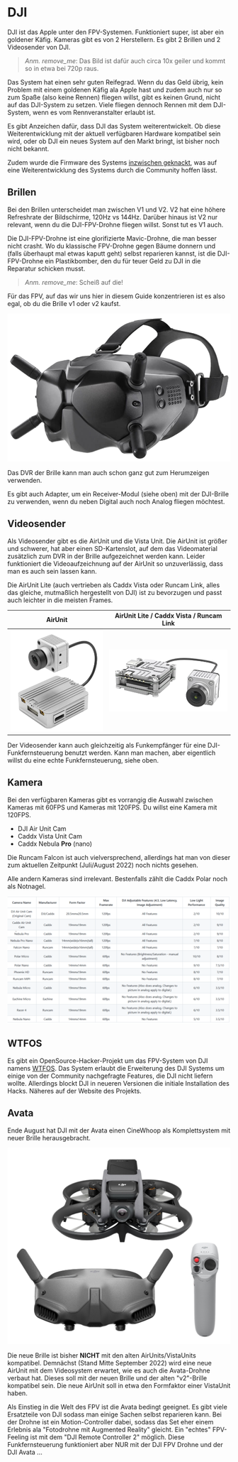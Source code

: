 # DJI

DJI ist das Apple unter den FPV-Systemen. Funktioniert super, ist aber ein goldener Käfig. Kameras gibt es von 2 Herstellern. Es gibt 2 Brillen und 2 Videosender von DJI.

> *Anm. remove_me*: Das Bild ist dafür auch circa 10x geiler und kommt so in etwa bei 720p raus.

Das System hat einen sehr guten Reifegrad. Wenn du das Geld übrig, kein Problem mit einem goldenen Käfig ala Apple hast und zudem auch nur so zum Spaße (also keine Rennen) fliegen willst, gibt es keinen Grund, nicht auf das DJI-System zu setzen.
Viele fliegen dennoch Rennen mit dem DJI-System, wenn es vom Rennveranstalter erlaubt ist.

Es gibt Anzeichen dafür, dass DJI das System weiterentwickelt. Ob diese Weiterentwicklung mit der aktuell verfügbaren Hardware kompatibel sein wird, oder ob DJI ein neues System auf den Markt bringt, ist bisher noch nicht bekannt.

Zudem wurde die Firmware des Systems [inzwischen geknackt](https://github.com/fpv-wtf/margerine), was auf eine Weiterentwicklung des Systems durch die Community hoffen lässt.

## Brillen

Bei den Brillen unterscheidet man zwischen V1 und V2. V2 hat eine höhere Refreshrate der Bildschirme, 120Hz vs 144Hz. Darüber hinaus ist V2 nur relevant, wenn du die DJI-FPV-Drohne fliegen willst. Sonst tut es V1 auch.

Die DJI-FPV-Drohne ist eine glorifizierte Mavic-Drohne, die man besser nicht crasht. Wo du klassische FPV-Drohne gegen Bäume donnern und (falls überhaupt mal etwas kaputt geht) selbst reparieren kannst, ist die DJI-FPV-Drohne ein Plastikbomber, den du für teuer Geld zu DJI in die Reparatur schicken musst.

> *Anm. remove_me*: Scheiß auf die!

Für das FPV, auf das wir uns hier in diesem Guide konzentrieren ist es also egal, ob du die Brille v1 oder v2 kaufst.

![DJI FPV Brille](/img/DJI/dji_goggle.png)

Das DVR der Brille kann man auch schon ganz gut zum Herumzeigen verwenden.

Es gibt auch Adapter, um ein Receiver-Modul (siehe oben) mit der DJI-Brille zu verwenden, wenn du neben Digital auch noch Analog fliegen möchtest.

## Videosender

Als Videosender gibt es die AirUnit und die Vista Unit. Die AirUnit ist größer und schwerer, hat aber einen SD-Kartenslot, auf dem das Videomaterial zusätzlich zum DVR in der Brille aufgezeichnet werden kann. Leider funktioniert die Videoaufzeichnung auf der AirUnit so unzuverlässig, dass man es auch sein lassen kann.

Die AirUnit Lite (auch vertrieben als Caddx Vista oder Runcam Link, alles das gleiche, mutmaßlich hergestellt von DJI) ist zu bevorzugen und passt auch leichter in die meisten Frames.

| AirUnit                               | AirUnit Lite / Caddx Vista / Runcam Link        |
| ------------------------------------- | ----------------------------------------------- |
| ![AirUnit](/img/DJI/dji_air_unit.png) | ![AirUnit Lite](/img/DJI/dji_air_unit_lite.png) |

Der Videosender kann auch gleichzeitig als Funkempfänger für eine DJI-Funkfernsteuerung benutzt werden. Kann man machen, aber eigentlich willst du eine echte Funkfernsteuerung, siehe oben.

## Kamera

Bei den verfügbaren Kameras gibt es vorrangig die Auswahl zwischen Kameras mit 60FPS und Kameras mit 120FPS. Du willst eine Kamera mit 120FPS.

- DJI Air Unit Cam
- Caddx Vista Unit Cam
- Caddx Nebula **Pro** (nano)

Die Runcam Falcon ist auch vielversprechend, allerdings hat man von dieser zum aktuellen Zeitpunkt (Juli/August 2022) noch nichts gesehen.

Alle andern Kameras sind irrelevant. Bestenfalls zählt die Caddx Polar noch als Notnagel.

![DJI Cams](/img/DJI/dji_cams.png)

## WTFOS

Es gibt ein OpenSource-Hacker-Projekt um das FPV-System von DJI namens [WTFOS](https://fpv.wtf/). Das System erlaubt die Erweiterung des DJI Systems um einige von der Community nachgefragte Features, die DJI nicht liefern wollte. Allerdings blockt DJI in neueren Versionen die initiale Installation des Hacks. Näheres auf der Website des Projekts.

## Avata

Ende August hat DJI mit der Avata einen CineWhoop als Komplettsystem mit neuer Brille herausgebracht.

![DJI Avata Set](/img/DJI/dji_avata_set.png)

Die neue Brille ist bisher **NICHT** mit den alten AirUnits/VistaUnits kompatibel. Demnächst (Stand Mitte September 2022) wird eine neue AirUnit mit dem Videosystem erwartet, wie es auch die Avata-Drohne verbaut hat. Dieses soll mit der neuen Brille und der alten "v2"-Brille kompatibel sein. Die neue AirUnit soll in etwa den Formfaktor einer VistaUnit haben.

Als Einstieg in die Welt des FPV ist die Avata bedingt geeignet. Es gibt viele Ersatzteile von DJI sodass man einige Sachen selbst reparieren kann. Bei der Drohne ist ein Motion-Controller dabei, sodass das Set eher einem Erlebnis ala "Fotodrohne mit Augmented Reality" gleicht. Ein "echtes" FPV-Feeling ist mit dem "DJI Remote Controller 2" möglich. Diese Funkfernsteuerung funktioniert aber NUR mit der DJI FPV Drohne und der DJI Avata ...
